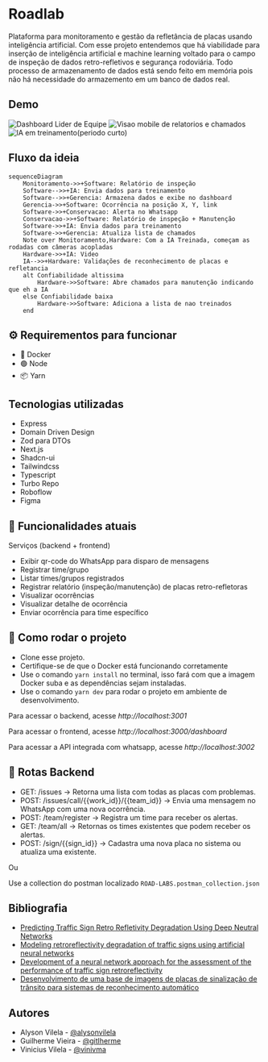 # Roadlab 

Plataforma para monitoramento e gestão da refletância de placas usando inteligência artificial.
Com esse projeto entendemos que há viabilidade para inserção de inteligência artificial e machine learning voltado para o campo de inspeção de dados retro-refletivos e segurança rodoviária.
Todo processo de armazenamento de dados está sendo feito em memória pois não há necessidade do armazemento em um banco de dados real.

## Demo
![Dashboard Lider de Equipe](https://github.com/alysonvilela/hackarteris/assets/22202745/07efbde7-921e-46e6-8f49-6d0590f68156)
![Visao mobile de relatorios e chamados](https://github.com/alysonvilela/hackarteris/assets/22202745/36fdf67b-f6c7-44c0-823d-8cdae7a4f2a6)
![IA em treinamento(periodo curto)](https://github.com/alysonvilela/hackarteris/assets/22202745/a897a169-8ec0-4785-a2ab-496191f3f633)

## Fluxo da ideia
```mermaid
sequenceDiagram
    Monitoramento->>+Software: Relatório de inspeção
    Software-->>+IA: Envia dados para treinamento
    Software-->>+Gerencia: Armazena dados e exibe no dashboard
    Gerencia->>+Software: Ocorrência na posição X, Y, link
    Software->>+Conservacao: Alerta no Whatsapp
    Conservacao->>+Software: Relatório de inspeção + Manutenção
    Software->>+IA: Envia dados para treinamento
    Software->>+Gerencia: Atualiza lista de chamados
    Note over Monitoramento,Hardware: Com a IA Treinada, começam as rodadas com câmeras acopladas
    Hardware->>+IA: Video
    IA-->>+Hardware: Validações de reconhecimento de placas e refletancia
    alt Confiabilidade altissima
        Hardware->>Software: Abre chamados para manutenção indicando que eh a IA
    else Confiabilidade baixa
        Hardware->>Software: Adiciona a lista de nao treinados
    end
```






## ⚙️ Requirementos para funcionar

- 🐋 Docker
- 🟢 Node
- 📦 Yarn

## Tecnologias utilizadas
- Express
- Domain Driven Design
- Zod para DTOs
- Next.js
- Shadcn-ui
- Tailwindcss
- Typescript
- Turbo Repo
- Roboflow
- Figma

## 🚀 Funcionalidades atuais
Serviços (backend + frontend)
- Exibir qr-code do WhatsApp para disparo de mensagens
- Registrar time/grupo
- Listar times/grupos registrados
- Registrar relatório (inspeção/manutenção) de placas retro-refletoras
- Visualizar ocorrências
- Visualizar detalhe de ocorrência
- Enviar ocorrência para time específico


## 🚀 Como rodar o projeto

- Clone esse projeto.
- Certifique-se de que o Docker está funcionando corretamente
- Use o comando `yarn install` no terminal, isso fará com que a imagem Docker suba e as dependências sejam instaladas.
- Use o comando `yarn dev` para rodar o projeto em ambiente de desenvolvimento.

<p>Para acessar o backend, acesse <i>http://localhost:3001</i></p>
<p>Para acessar o frontend, acesse <i>http://localhost:3000/dashboard</i></p>
<p>Para acessar a API integrada com whatsapp, acesse <i>http://localhost:3002</i></p>

## 🌱 Rotas Backend

- GET: /issues -> Retorna uma lista com todas as placas com problemas.
- POST: /issues/call/{{work_id}}/{{team_id}} -> Envia uma mensagem no WhatsApp com uma nova ocorrência.
- POST: /team/register -> Registra um time para receber os alertas.
- GET: /team/all -> Retornas os times existentes que podem receber os alertas.
- POST: /sign/{{sign_id}} -> Cadastra uma nova placa no sistema ou atualiza uma existente.

Ou

Use a collection do postman localizado `ROAD-LABS.postman_collection.json`

## Bibliografia

 - [Predicting Traffic Sign Retro Refletivity Degradation Using Deep Neutral Networks](https://www.researchgate.net/publication/356861230_Predicting_Traffic_Sign_Retro-Reflectivity_Degradation_Using_Deep_Neural_Networks)
 - [Modeling retroreflectivity degradation of traffic signs using artificial neural networks](https://www.sciencedirect.com/science/article/pii/S0386111222000462)
 - [Development of a neural network approach for the assessment of the performance of traffic sign retroreflectivity](https://repository.lsu.edu/cgi/viewcontent.cgi?article=1439&context=gradschool_theses)
- [Desenvolvimento de uma base de imagens de placas de sinalização de trânsito para sistemas de reconhecimento automático](https://wiki.sj.ifsc.edu.br/index.php/Projeto_-_Desenvolvimento_de_uma_base_de_imagens_de_placas_de_sinaliza%C3%A7%C3%A3o)

## Autores

- Alyson Vilela - [@alysonvilela](https://www.github.com/alysonvilela)
- Guilherme Vieira - [@gitlherme](https://www.github.com/gitlherme)
- Vinicius Vilela - [@vinivma](https://www.github.com/vinivma)
